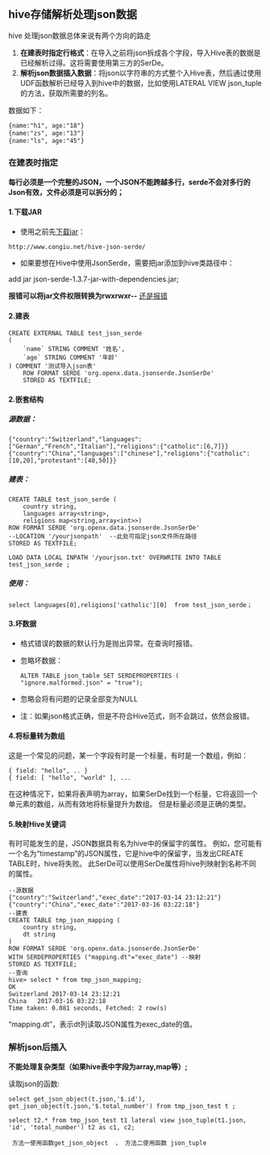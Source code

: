## hive存储解析处理json数据

 hive 处理json数据总体来说有两个方向的路走

1. **在建表时指定行格式**：在导入之前将json拆成各个字段，导入Hive表的数据是已经解析过得。这将需要使用第三方的SerDe。
2. **解析json数据插入数据**：将json以字符串的方式整个入Hive表，然后通过使用UDF函数解析已经导入到hive中的数据，比如使用LATERAL VIEW json_tuple的方法，获取所需要的列名。

数据如下：

```txt
{name:"h1", age:"18"}
{name:"zs", age:"13"}
{name:"ls", age:"45"}
```

### 在建表时指定

**每行必须是一个完整的JSON，一个JSON不能跨越多行，serde不会对多行的Json有效，文件必须是可以拆分的；**

#### 1.下载JAR

- 使用之前先[下载jar](http://www.congiu.net/hive-json-serde/)：

```
http://www.congiu.net/hive-json-serde/
```

- 如果要想在Hive中使用JsonSerde，需要把jar添加到hive类路径中：

add jar json-serde-1.3.7-jar-with-dependencies.jar;

**报错可以将jar文件权限转换为rwxrwxr--** [还是报错](https://blog.csdn.net/xingyue0422/article/details/86479990)

#### 2.建表

```hi&#39;v
CREATE EXTERNAL TABLE test_json_serde
(
    `name` STRING COMMENT '姓名',
    `age` STRING COMMENT '年龄'
) COMMENT '测试导入json表'
    ROW FORMAT SERDE 'org.openx.data.jsonserde.JsonSerDe'
    STORED AS TEXTFILE;
```

#### 2.嵌套结构

##### 源数据：

```
{"country":"Switzerland","languages":["German","French","Italian"],"religions":{"catholic":[6,7]}}
{"country":"China","languages":["chinese"],"religions":{"catholic":[10,20],"protestant":[40,50]}}
```

##### 建表：

```
CREATE TABLE test_json_serde (
    country string,
    languages array<string>,
    religions map<string,array<int>>)
ROW FORMAT SERDE 'org.openx.data.jsonserde.JsonSerDe'
--LOCATION '/yourjsonpath'  --此处可指定json文件所在路径
STORED AS TEXTFILE;
 
LOAD DATA LOCAL INPATH '/yourjson.txt' OVERWRITE INTO TABLE  test_json_serde ;
```

##### 使用：

```
select languages[0],religions['catholic'][0]  from test_json_serde；
```

#### 3.坏数据

- 格式错误的数据的默认行为是抛出异常。在查询时报错。

- 忽略坏数据：

  ```
  ALTER TABLE json_table SET SERDEPROPERTIES ( "ignore.malformed.json" = "true");
  ```


- 忽略会将有问题的记录全部变为NULL
- 注：如果json格式正确，但是不符合Hive范式，则不会跳过，依然会报错。

#### 4.将标量转为数组

这是一个常见的问题，某一个字段有时是一个标量，有时是一个数组，例如：

```
{ field: "hello", .. }
{ field: [ "hello", "world" ], ...
```


在这种情况下，如果将表声明为array<string>，如果SerDe找到一个标量，它将返回一个单元素的数组，从而有效地将标量提升为数组。 但是标量必须是正确的类型。

#### 5.映射Hive关键词

有时可能发生的是，JSON数据具有名为hive中的保留字的属性。 例如，您可能有一个名为“timestamp”的JSON属性，它是hive中的保留字，当发出CREATE TABLE时，hive将失败。 此SerDe可以使用SerDe属性将hive列映射到名称不同的属性。

```
--源数据
{"country":"Switzerland","exec_date":"2017-03-14 23:12:21"}
{"country":"China","exec_date":"2017-03-16 03:22:18"}
--建表
CREATE TABLE tmp_json_mapping (
    country string,
    dt string
)
ROW FORMAT SERDE 'org.openx.data.jsonserde.JsonSerDe'
WITH SERDEPROPERTIES ("mapping.dt"="exec_date") --映射
STORED AS TEXTFILE;
--查询
hive> select * from tmp_json_mapping;
OK
Switzerland	2017-03-14 23:12:21
China	2017-03-16 03:22:18
Time taken: 0.081 seconds, Fetched: 2 row(s)
```


“mapping.dt”，表示dt列读取JSON属性为exec_date的值。

### 解析json后插入

**不能处理复杂类型（如果hive表中字段为array,map等）;**

 读取json的函数:

```
select get_json_object(t.json,'$.id'), get_json_object(t.json,'$.total_number') from tmp_json_test t ; 
 
select t2.* from tmp_json_test t1 lateral view json_tuple(t1.json, 'id', 'total_number') t2 as c1, c2;
 
 方法一使用函数get_json_object  ， 方法二使用函数 json_tuple
```


